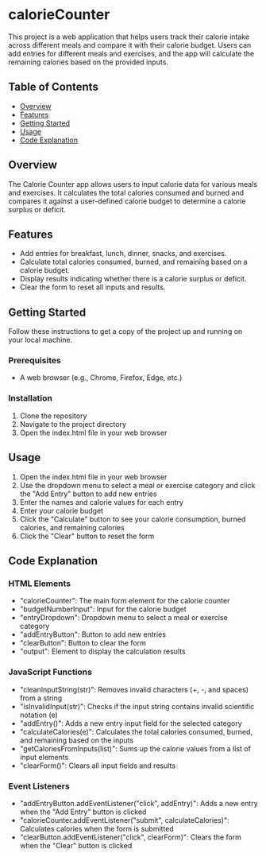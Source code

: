 # calorieCounter
This project is a web application that helps users track their calorie intake across 
different meals and compare it with their calorie budget. 
Users can add entries for different meals and exercises, and the app will calculate the remaining calories based on the provided inputs.

## Table of Contents
- [Overview](#overview)
- [Features](#features)
- [Getting Started](#getting-started)
- [Usage](#usage)
- [Code Explanation](#code-explanation)

## Overview
The Calorie Counter app allows users to input calorie data for various meals and exercises. 
It calculates the total calories consumed and burned and compares it against a user-defined calorie budget to determine a calorie surplus or deficit.

## Features
- Add entries for breakfast, lunch, dinner, snacks, and exercises.
- Calculate total calories consumed, burned, and remaining based on a calorie budget.
- Display results indicating whether there is a calorie surplus or deficit.
- Clear the form to reset all inputs and results.

## Getting Started
Follow these instructions to get a copy of the project up and running on your local machine.

### Prerequisites
- A web browser (e.g., Chrome, Firefox, Edge, etc.)

### Installation
1. Clone the repository
2. Navigate to the project directory
3. Open the index.html file in your web browser

## Usage
1. Open the index.html file in your web browser
2. Use the dropdown menu to select a meal or exercise category and click the "Add Entry" button to add new entries
3. Enter the names and calorie values for each entry
4. Enter your calorie budget
5. Click the "Calculate" button to see your calorie consumption, burned calories, and remaining calories
6. Click the "Clear" button to reset the form

## Code Explanation
### HTML Elements
- "calorieCounter": The main form element for the calorie counter
- "budgetNumberInput": Input for the calorie budget
- "entryDropdown": Dropdown menu to select a meal or exercise category
- "addEntryButton": Button to add new entries
- "clearButton": Button to clear the form
- "output": Element to display the calculation results

### JavaScript Functions
- "cleanInputString(str)": Removes invalid characters (+, -, and spaces) from a string
- "isInvalidInput(str)": Checks if the input string contains invalid scientific notation (e)
- "addEntry()": Adds a new entry input field for the selected category
- "calculateCalories(e)": Calculates the total calories consumed, burned, and remaining based on the inputs
- "getCaloriesFromInputs(list)": Sums up the calorie values from a list of input elements
- "clearForm()": Clears all input fields and results

### Event Listeners
- "addEntryButton.addEventListener("click", addEntry)": Adds a new entry when the "Add Entry" button is clicked
- "calorieCounter.addEventListener("submit", calculateCalories)": Calculates calories when the form is submitted
- "clearButton.addEventListener("click", clearForm)": Clears the form when the "Clear" button is clicked
